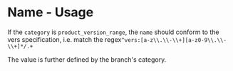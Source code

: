 # Name - Usage

If the `category` is `product_version_range`, the `name` should conform to the vers specification, i.e. match the regex`^vers:[a-z\\.\\-\\+][a-z0-9\\.\\-\\+]*/.+`

The value is further defined by the branch's category.
